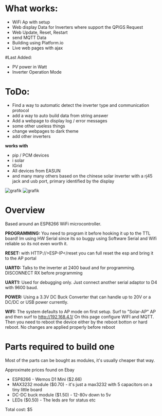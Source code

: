 # What works:
- WiFi Ap with setup
- Web display Data for Inverters where support the QPIGS Request
- Web Update, Reset, Restart
- send MQTT Data
- Building using Platform.io
- Live web pages with ajax

#Last Added:
- PV power in Watt
- Inverter Operation Mode

# ToDo:
- Find a way to automatic detect the inverter type and communication protocol
- add a way to auto build data from string answer
- Add a webpage to display log / error messages
- some other useless things
- change webpages to dark theme
- add other inverters

**works with**
- pip / PCM devices
- i solar 
- IGrid
- All devices from EASUN
- and many many others based on the chinese solar inverter with a rj45 jack and usb port, primary identified by the display

![grafik](https://user-images.githubusercontent.com/44615614/109850447-d05f4880-7c52-11eb-9f97-fcd9ce55c901.png)
![grafik](https://user-images.githubusercontent.com/44615614/111987231-3c74f400-8b0f-11eb-92e2-89dbf4dafac2.png)



# Overview
Based around an ESP8266 WiFi microcontroller.

**PROGRAMMING:** You need to program it before hooking it up to the TTL board! Im using HW Serial since its so buggy using Software Serial and Wifi reliable so its not even worth it.

**RESET:** with HTTP://>ESP-IP</reset you can full reset the esp and bring it to the AP portal

**UART0:** Talks to the inverter at 2400 baud and for programming. DISCONNECT RX before programming

**UART1:** Used for debugging only. Just connect another serial adaptor to D4 with 9600 baud.


**POWER:** Using a 3.3V DC Buck Converter that can handle up to 20V or a DC/DC or USB power currently.

**WIFI:** The system defaults to AP mode on first setup. Surf to "Solar-AP" AP and then surf to http://192.168.4.1/ On this page configure WIFI and MQTT. Then you need to reboot the device either by the reboot botton or hard reboot. No changes are applied properly before reboot


# Parts required to build one

Most of the parts can be bought as modules, it's usually cheaper that way.

Approximate prices found on Ebay
- ESP8266 - Wemos D1 Mini ($2.66)
- MAX3232 module ($0.70) - it's just a max3232 with 5 capacitors on a tiny little board
- DC-DC buck module ($1.50) - 12-80v down to 5v
- LEDs ($0.50) - The leds are for status etc

Total cost: $5
